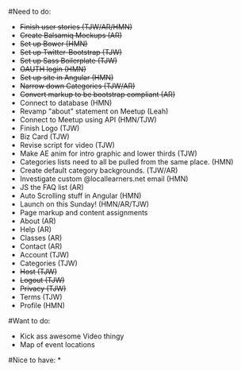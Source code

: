 #Need to do:
* ~~Finish user stories (TJW/AR/HMN)~~
* ~~Create Balsamiq Mockups (AR)~~
* ~~Set up Bower (HMN)~~
* ~~Set up Twitter-Bootstrap (TJW)~~
* ~~Set up Sass Boilerplate (TJW)~~
* ~~OAUTH login (HMN)~~
* ~~Set up site in Angular (HMN)~~
* ~~Narrow down Categories (TJW/AR)~~
* ~~Convert markup to be bootstrap compliant (AR)~~
* Connect to database (HMN)
* Revamp "about" statement on Meetup (Leah)
* Connect to Meetup using API (HMN/TJW)
* Finish Logo (TJW)
* Biz Card (TJW)
* Revise script for video (TJW)
* Make AE anim for intro graphic and lower thirds (TJW)
* Categories lists need to all be pulled from the same place. (HMN)
* Create default category backgrounds. (TJW/AR)
* Investigate custom @locallearners.net email (HMN)
* JS the FAQ list (AR)
* Auto Scrolling stuff in Angular (HMN)
* Launch on this Sunday! (HMN/AR/TJW)
* Page markup and content assignments
 * About (AR)
 * Help (AR)
 * Classes (AR)
 * Contact (AR)
 * Account (TJW)
 * Categories (TJW)
 * ~~Host (TJW)~~
 * ~~Logout (TJW)~~
 * ~~Privacy (TJW)~~
 * Terms (TJW)
 * Profile (HMN)


#Want to do:
* Kick ass awesome Video thingy
* Map of event locations

#Nice to have:
*